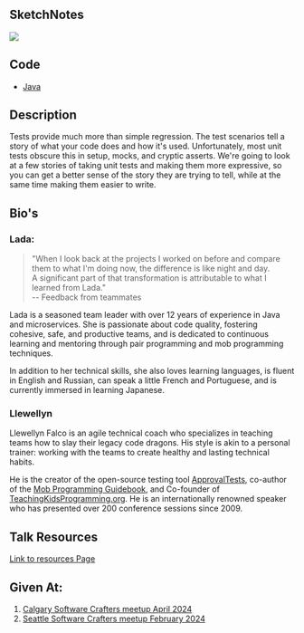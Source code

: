 
## SketchNotes
  ![](https://github.com/LearnWithLlew/TestingBetterWithApprovals.Slides/blob/main/slides/TestingBetterwithApprovals.png?raw=true)


## Code
* [Java](https://github.com/LearnWithLlew/TestingBetterWithApprovals.Java)

## Description

Tests provide much more than simple regression. The test scenarios tell a story of what your code does and how it's used. Unfortunately, most unit tests obscure this in setup, mocks, and cryptic asserts. We're going to look at a few stories of taking unit tests and making them more expressive, so you can get a better sense of the story they are trying to tell, while at the same time making them easier to write.


## Bio's
### Lada:
> "When I look back at the projects I worked on before and compare them to what I'm doing now, the difference is like night and day.  
> A significant part of that transformation is attributable to what I learned from Lada."  
> -- Feedback from teammates

Lada is a seasoned team leader with over 12 years of experience in Java and microservices. She is passionate about code quality, fostering cohesive, safe, and productive teams, and is dedicated to continuous learning and mentoring through pair programming and mob programming techniques.

In addition to her technical skills, she also loves learning languages, is fluent in English and Russian, can speak a little French and Portuguese, and is currently immersed in learning Japanese.

### Llewellyn
Llewellyn Falco is an agile technical coach who specializes in teaching teams how to slay their legacy code dragons. His style is akin to a personal trainer: working with the teams to create healthy and lasting technical habits.

He is the creator of the open-source testing tool [ApprovalTests](https:///www.approvaltests.com), co-author of the [Mob Programming Guidebook](http://www.mobprogrammingguidebook.com/), and Co-founder of [TeachingKidsProgramming.org](https://teachingkidsprogramming.org/). He is an internationally renowned speaker who has presented over 200 conference sessions since 2009.

## Talk Resources
[Link to resources Page](https://github.com/isidore/Talks/blob/master/BetterTestingWithApprovals.md)

## Given At:
1. [Calgary Software Crafters meetup April 2024](https://www.meetup.com/calgary-software-crafters/events/300177416/)
1. [Seattle Software Crafters meetup February 2024](https://www.meetup.com/seattle-software-craftsmanship/events/294309406/)
